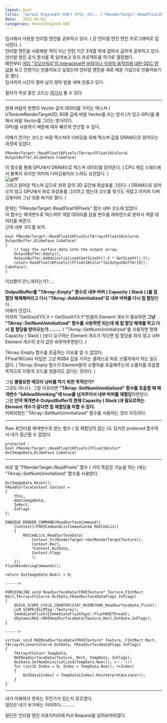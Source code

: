 ```yaml
---
layout: post
title:  "Unreal Engine4의 이해가 안가는 코드.. ( FRenderTarget::ReadFloat16Pixels )"
date:   2022-03-03
categories: UnrealEngine4 UE4
---
```


입사해서 사용할 언리얼 엔진을 공부하고 있다. ( 곧 언리얼 엔진 엔진 프로그래머로 입사한다. )                      
언리얼 엔진을 사용해본 적이 지난 인턴 기간 3개월 밖에 없어서 급하게 공부하고 있다.           
언리얼 엔진 공식 문서를 쭉 읽어보고 토이 프로젝트를 하기로 결정했다.         
예전부터 [게임 "갓오브워4"의 Interactive한 바람이나 식생의 움직임에 대한 GDC 영상](https://youtu.be/MKX45_riWQA)을 보고 언젠가는 만들어보고 싶었는데 언리얼 엔진을 새로 배운 기념으로 만들어보기로 했다.          
입사까지 시간이 얼마 남지 않아 밤을 새며 만들고 있다.        

필자가 작성 중인 코드는 [여기서](https://github.com/SungJJinKang/UE4_Interactive_Wind_and_Vegetation_in_God_of_War) 볼 수 있다                            

-----------------------                

현재 바람의 방향의 Vector 값의 데이터를 가지는 텍스쳐 ( UTextureRenderTarget2D, RGB 값에 바람 Vector를 쓰는 방식 )가 있고 GPU를 통해서 바람 Vector를 그리는 방식이다.       
GPU를 사용하기 때문에 매우 빠르게 연산할 수 있다.                      

이해가 안가는 코드는 바람 텍스쳐의 디버깅을 위해 텍스쳐 값을 DRAM으로 읽어오는 과정에 있었다.            
         
```
FRenderTarget::ReadFloat16Pixels(TArray<FFloat16Color>& OutputBuffer,ECubeFace CubeFace)
```
           
이 함수를 통해 GPU에서 DRAM으로 텍스쳐 데이터를 읽어온다. ( CPU 게임 스레드에서 블록이 되지만 어차피 디버깅용이라 느려도 상관없다. )            
![gifff](https://user-images.githubusercontent.com/33873804/156438399-b6e9e75f-f73f-48f2-bbc5-83ba9268ca47.gif)          
그리고 읽어온 텍스쳐 값으로 위와 같이 3D 공간에 화살표를 그린다. ( DRAM으로 읽어오지 않고 GPU에서 바로 화살표를 그리려고 했는데 코드를 찾기도 귀찮고 어차피 디버깅용이라 그냥 대충 짜기로 했다. )                
        
문제는 "FRenderTarget::ReadFloat16Pixels" 함수 내부 코드에 있었다.      
이 함수는 매개변수로 텍스쳐의 색깔 데이터를 담을 변수를 레퍼런스로 받아서 색깔 데이터를 써준다.        
근데 내부 코드를 보자.         

``` 
bool FRenderTarget::ReadFloat16Pixels(TArray<FFloat16Color>& OutputBuffer,ECubeFace CubeFace)
{
	// Copy the surface data into the output array.
	OutputBuffer.Empty();
	OutputBuffer.AddUninitialized(GetSizeXY().X * GetSizeXY().Y);
	return ReadFloat16Pixels((FFloat16Color*)&(OutputBuffer[0]), CubeFace);
}
```          

이상함이 안느껴지는가?....          

**OutputBuffer를 "TArray::Empty" 함수로 내부 버퍼 ( Capacity ( Slack ) )를 힙 할당 해제해버리고 다시 "TArray::AddUninitialized"로 내부 버퍼를 다시 힙 할당**한다.                
이해가 안갔다.      
어차피 "GetSizeXY().X * GetSizeXY().Y"만큼의 Element 개수가 필요하면 **그냥 "TArray::SetNumUninitialized" 함수를 사용하면 되는데 왜 힙 할당 해제를 하고 다시 힙 할당을 받아오는가.........** ( "TArray::SetNumUninitialized"를 사용하면 현재 Capacity ( Slack ) )보다 요구하는 Element 개수가 적으면 힙 할당을 하지 않고 내부 Element 개수의 숫자 값만 바꾸어주면된다. )           
    
TArray::Empty 함수를 호출하는 이유를 알 수 없었다.            
FFloat16Color 타입은 그냥 RGBA 값을 가지는 클래스로 따로 소멸자에서 하는 일도 없다. ( TArray::Empty 함수가 Element들의 소멸자를 호출해주는데 소멸자를 호출할 목적으로 이렇게 코드를 썼을리도 없다는 것이다. )                    

그럼 **불필요한 메모리 낭비를 막기 위한 목적인가?**                
그것도 아니다. 그럴 이유라면 **"TArray::SetNumUninitialized" 함수를 호출할 때 매개변수 "bAllowShrinking"에 true를 넘겨주어서 내부 버퍼를 재할당**하면된다.                          
그럼 **만약 매개변수 OutputBuffer의 현재 Capacity ( Slack )과 필요로하는 Element 개수가 같다면 힙 재할당을 피할 수 있다.**        
어찌되었든 "TArray::SetNumUninitialized" 함수를 사용하는 것이 이득이다.          
                
----------------------         
               
Raw 포인터를 매개변수로 받는 함수 ( 힙 재할당이 없는 )도 있지만 proteced 함수여서 내가 접근할 수 없었다.          
```
protected : 
bool FRenderTarget::ReadFloat16Pixels(FFloat16Color* OutImageData,ECubeFace CubeFace)
```        
             
------------------
          
바로 옆 "FRenderTarget::ReadPixels" 함수 ( 거의 똑같은 기능을 하는 )에는 "TArray::SetNumUninitialized" 함수를 사용한다.     
```
OutImageData.Reset();
FReadSurfaceContext Context =
{
    this,
    &OutImageData,
    InRect,
    InFlags
};

ENQUEUE_RENDER_COMMAND(ReadSurfaceCommand)(
    [Context](FRHICommandListImmediate& RHICmdList)
    {
        RHICmdList.ReadSurfaceData(
            Context.SrcRenderTarget->GetRenderTargetTexture(),
            Context.Rect,
            *Context.OutData,
            Context.Flags
            );
    });
FlushRenderingCommands();

return OutImageData.Num() > 0;

------>             

FORCEINLINE void ReadSurfaceData(FRHITexture* Texture,FIntRect Rect,TArray<FColor>& OutData,FReadSurfaceDataFlags InFlags)
{
    QUICK_SCOPE_CYCLE_COUNTER(STAT_RHIMETHOD_ReadSurfaceData_Flush);
    LLM_SCOPE(ELLMTag::Textures);
    ImmediateFlush(EImmediateFlushType::FlushRHIThread);  
    GDynamicRHI->RHIReadSurfaceData(Texture,Rect,OutData,InFlags);
}

------>     

virtual void RHIReadSurfaceData(FRHITexture* Texture, FIntRect Rect, TArray<FLinearColor>& OutData, FReadSurfaceDataFlags InFlags)
{
    TArray<FColor> TempData;
    RHIReadSurfaceData(Texture, Rect, TempData, InFlags);
    OutData.SetNumUninitialized(TempData.Num()); <--- !!!
    for (int32 Index = 0; Index < TempData.Num(); ++Index)
    {
        OutData[Index] = TempData[Index].ReinterpretAsLinear();
    }
}
```


-------------------------------------          

내가 이해하지 못하는 무언가가 있는지 모르겠다.          
일단은 내가 보기에는 이러하다...........         

일단은 언리얼 엔진 리포지터리에 Pull Request를 날려보아야겠다.         





